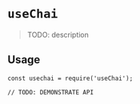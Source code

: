 # `useChai`

> TODO: description

## Usage

```
const usechai = require('useChai');

// TODO: DEMONSTRATE API
```
